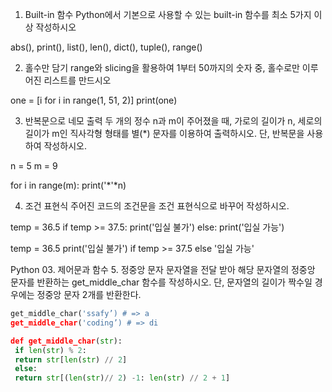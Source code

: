 1. Built-in 함수
   Python에서 기본으로 사용할 수 있는 built-in 함수를 최소 5가지 이상 작성하시오

abs(), print(), list(), len(), dict(), tuple(), range()

2. 홀수만 담기
   range와 slicing을 활용하여 1부터 50까지의 숫자 중,
   홀수로만 이루어진 리스트를 만드시오

one = [i for i in range(1, 51, 2)]
print(one) 

3. 반복문으로 네모 출력
   두 개의 정수 n과 m이 주어졌을 때, 가로의 길이가 n, 세로의 길이가 m인 직사각형 형태를
   별(*) 문자를 이용하여 출력하시오. 단, 반복문을 사용하여 작성하시오.

n = 5
m = 9

for i in range(m):
    print('*'*n)

4. 조건 표현식
   주어진 코드의 조건문을 조건 표현식으로 바꾸어 작성하시오.

temp = 36.5
if temp >= 37.5:
print('입실 불가')
else:
print('입실 가능')

temp = 36.5
print('입실 불가') if temp >= 37.5 else '입실 가능'

Python 03. 제어문과 함수
5. 정중앙 문자
문자열을 전달 받아 해당 문자열의 정중앙 문자를 반환하는 get_middle_char 함수를
작성하시오. 단, 문자열의 길이가 짝수일 경우에는 정중앙 문자 2개를 반환한다.

```python
get_middle_char('ssafy’) # => a
get_middle_char('coding’) # => di

def get_middle_char(str):
 if len(str) % 2:
 return str[len(str) // 2]
 else:
 return str[(len(str)// 2) -1: len(str) // 2 + 1]
```